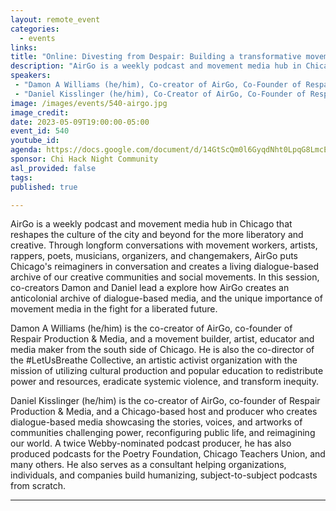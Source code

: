 ```yaml
---
layout: remote_event
categories:
  - events
links: 
title: "Online: Divesting from Despair: Building a transformative movement media ecosystem"
description: "AirGo is a weekly podcast and movement media hub in Chicago that reshapes the culture of the city and beyond for the more liberatory and creative. Through longform conversations with movement workers, artists, rappers, poets, musicians, organizers, and changemakers, AirGo puts Chicago's reimaginers in conversation and creates a living dialogue-based archive of our creative communities and social movements. In this session, co-creators Damon and Daniel lead a explore how AirGo creates an anticolonial archive of dialogue-based media, and the unique importance of movement media in the fight for a liberated future."
speakers:
 - "Damon A Williams (he/him), Co-creator of AirGo, Co-Founder of Respair Production & Media"
 - "Daniel Kisslinger (he/him), Co-Creator of AirGo, Co-Founder of Respair Production & Media"
image: /images/events/540-airgo.jpg
image_credit:
date: 2023-05-09T19:00:00-05:00
event_id: 540
youtube_id: 
agenda: https://docs.google.com/document/d/14GtScQm0l6GyqdNht0LpqG8LmcEF7i3COjNJ06PaTj8/edit#
sponsor: Chi Hack Night Community
asl_provided: false
tags: 
published: true

---
```


AirGo is a weekly podcast and movement media hub in Chicago that reshapes the culture of the city and beyond for the more liberatory and creative. Through longform conversations with movement workers, artists, rappers, poets, musicians, organizers, and changemakers, AirGo puts Chicago's reimaginers in conversation and creates a living dialogue-based archive of our creative communities and social movements. In this session, co-creators Damon and Daniel lead a explore how AirGo creates an anticolonial archive of dialogue-based media, and the unique importance of movement media in the fight for a liberated future.

Damon A Williams (he/him) is the co-creator of AirGo, co-founder of Respair Production & Media, and a movement builder, artist, educator and media maker from the south side of Chicago. He is also the co-director of the #LetUsBreathe Collective, an artistic activist organization with the mission of utilizing cultural production and popular education to redistribute power and resources, eradicate systemic violence, and transform inequity.

Daniel Kisslinger (he/him) is the co-creator of AirGo, co-founder of Respair Production & Media, and a Chicago-based host and producer who creates dialogue-based media showcasing the stories, voices, and artworks of communities challenging power, reconfiguring public life, and reimagining our world. A twice Webby-nominated podcast producer, he has also produced podcasts for the Poetry Foundation, Chicago Teachers Union, and many others. He also serves as a consultant helping organizations, individuals, and companies build humanizing, subject-to-subject podcasts from scratch.

---
